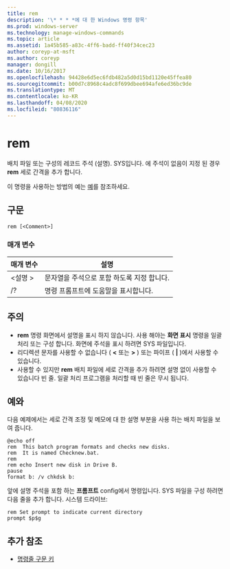 ```yaml
---
title: rem
description: '\* * * *에 대 한 Windows 명령 항목'
ms.prod: windows-server
ms.technology: manage-windows-commands
ms.topic: article
ms.assetid: 1a45b585-a83c-4ff6-badd-ff40f34cec23
author: coreyp-at-msft
ms.author: coreyp
manager: dongill
ms.date: 10/16/2017
ms.openlocfilehash: 94428e6d5ec6fdb482a5d0d15bd1120e45ffea80
ms.sourcegitcommit: b00d7c8968c4adc8f699dbee694afe6ed36bc9de
ms.translationtype: MT
ms.contentlocale: ko-KR
ms.lasthandoff: 04/08/2020
ms.locfileid: "80836116"
---
```

# <a name="rem"></a>rem



배치 파일 또는 구성의 레코드 주석 (설명). SYS입니다. 에 주석이 없음이 지정 된 경우 **rem** 세로 간격을 추가 합니다.

이 명령을 사용하는 방법의 예는 [예](#BKMK_examples)를 참조하세요.

## <a name="syntax"></a>구문

```
rem [<Comment>]
```

### <a name="parameters"></a>매개 변수

|매개 변수|설명|
|---------|-----------|
|\<설명 >|문자열을 주석으로 포함 하도록 지정 합니다.|
|/?|명령 프롬프트에 도움말을 표시합니다.|

## <a name="remarks"></a>주의

-   **rem** 명령 화면에서 설명을 표시 하지 않습니다. 사용 해야는 **화면 표시** 명령을 일괄 처리 또는 구성 합니다. 화면에 주석을 표시 하려면 SYS 파일입니다.
-   리디렉션 문자를 사용할 수 없습니다 ( **<** 또는 **>** ) 또는 파이프 ( **|** )에서 사용할 수 있습니다.
-   사용할 수 있지만 **rem** 배치 파일에 세로 간격을 추가 하려면 설명 없이 사용할 수 있습니다 빈 줄. 일괄 처리 프로그램을 처리할 때 빈 줄은 무시 됩니다.

## <a name="examples"></a><a name=BKMK_examples></a>예와

다음 예제에서는 세로 간격 조정 및 메모에 대 한 설명 부분을 사용 하는 배치 파일을 보여 줍니다.
```
@echo off
rem  This batch program formats and checks new disks.
rem  It is named Checknew.bat.
rem
rem echo Insert new disk in Drive B.
pause 
format b: /v chkdsk b: 
```
앞에 설명 주석을 포함 하는 **프롬프트** config에서 명령입니다. SYS 파일을 구성 하려면 다음 줄을 추가 합니다. 시스템 드라이브:
```
rem Set prompt to indicate current directory
prompt $p$g
```

## <a name="additional-references"></a>추가 참조

- [명령줄 구문 키](command-line-syntax-key.md)
